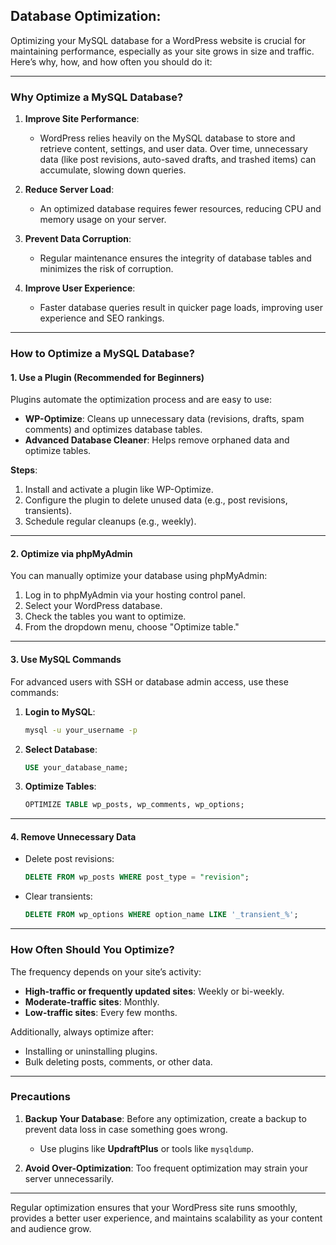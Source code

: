 ## Database Optimization:

Optimizing your MySQL database for a WordPress website is crucial for maintaining performance, especially as your site grows in size and traffic. Here’s why, how, and how often you should do it:

---

### **Why Optimize a MySQL Database?**
1. **Improve Site Performance**:
   - WordPress relies heavily on the MySQL database to store and retrieve content, settings, and user data. Over time, unnecessary data (like post revisions, auto-saved drafts, and trashed items) can accumulate, slowing down queries.

2. **Reduce Server Load**:
   - An optimized database requires fewer resources, reducing CPU and memory usage on your server.

3. **Prevent Data Corruption**:
   - Regular maintenance ensures the integrity of database tables and minimizes the risk of corruption.

4. **Improve User Experience**:
   - Faster database queries result in quicker page loads, improving user experience and SEO rankings.

---

### **How to Optimize a MySQL Database?**

#### **1. Use a Plugin (Recommended for Beginners)**
Plugins automate the optimization process and are easy to use:
- **WP-Optimize**: Cleans up unnecessary data (revisions, drafts, spam comments) and optimizes database tables.
- **Advanced Database Cleaner**: Helps remove orphaned data and optimize tables.

**Steps**:
1. Install and activate a plugin like WP-Optimize.
2. Configure the plugin to delete unused data (e.g., post revisions, transients).
3. Schedule regular cleanups (e.g., weekly).

---

#### **2. Optimize via phpMyAdmin**
You can manually optimize your database using phpMyAdmin:
1. Log in to phpMyAdmin via your hosting control panel.
2. Select your WordPress database.
3. Check the tables you want to optimize.
4. From the dropdown menu, choose "Optimize table."

---

#### **3. Use MySQL Commands**
For advanced users with SSH or database admin access, use these commands:
1. **Login to MySQL**:
   ```bash
   mysql -u your_username -p
   ```
2. **Select Database**:
   ```sql
   USE your_database_name;
   ```
3. **Optimize Tables**:
   ```sql
   OPTIMIZE TABLE wp_posts, wp_comments, wp_options;
   ```

---

#### **4. Remove Unnecessary Data**
- Delete post revisions:
  ```sql
  DELETE FROM wp_posts WHERE post_type = "revision";
  ```
- Clear transients:
  ```sql
  DELETE FROM wp_options WHERE option_name LIKE '_transient_%';
  ```

---

### **How Often Should You Optimize?**
The frequency depends on your site’s activity:
- **High-traffic or frequently updated sites**: Weekly or bi-weekly.
- **Moderate-traffic sites**: Monthly.
- **Low-traffic sites**: Every few months.

Additionally, always optimize after:
- Installing or uninstalling plugins.
- Bulk deleting posts, comments, or other data.

---

### **Precautions**
1. **Backup Your Database**:
   Before any optimization, create a backup to prevent data loss in case something goes wrong.
   - Use plugins like **UpdraftPlus** or tools like `mysqldump`.

2. **Avoid Over-Optimization**:
   Too frequent optimization may strain your server unnecessarily.

---

Regular optimization ensures that your WordPress site runs smoothly, provides a better user experience, and maintains scalability as your content and audience grow.
